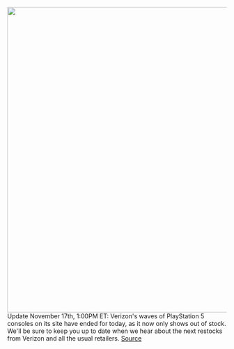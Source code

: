 <img src='https://cdn.vox-cdn.com/thumbor/pj0QF8BXBo02JXndm0vK2s6eCZc=/0x0:2040x1360/1200x800/filters:focal(857x517:1183x843)/cdn.vox-cdn.com/uploads/chorus_image/image/70155448/acastro_210511_1777_psRestock_0006.0.jpg' width='700px' /><br/>
Update November 17th, 1:00PM ET: Verizon's waves of PlayStation 5 consoles on its site have ended for today, as it now only shows out of stock. We'll be sure to keep you up to date when we hear about the next restocks from Verizon and all the usual retailers.
<a href='https://www.theverge.com/good-deals/2021/11/17/22759382/playstation-5-restock-availability-verizon-order-where-to-buy'> Source <a/>